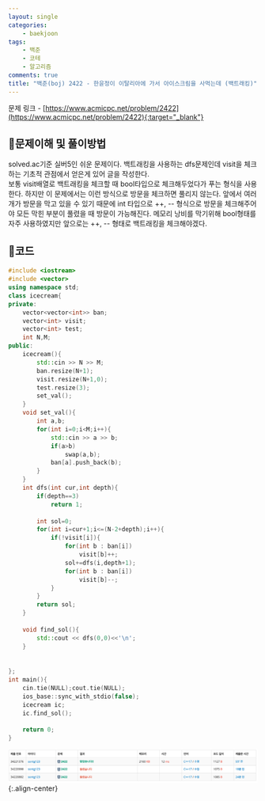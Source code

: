 ```yaml
---
layout: single
categories:
    - baekjoon
tags:
    - 백준
    - 코테
    - 알고리즘
comments: true
title: "백준(boj) 2422 - 한윤정이 이탈리아에 가서 아이스크림을 사먹는데 (백트래킹)"
---
```



문제 링크 - [https://www.acmicpc.net/problem/2422](https://www.acmicpc.net/problem/2422){:target="_blank"}

## 👀문제이해 및 풀이방법
solved.ac기준 실버5인 쉬운 문제이다. 백트래킹을 사용하는 dfs문제인데 visit을 체크하는 기초적 관점에서 얻은게 있어 글을 작성한다.<br>
보통 visit배열로 백트래킹을 체크할 때 bool타입으로 체크해두었다가 푸는 형식을 사용한다. 하지만 이 문제에서는 이런 방식으로 방문을 체크하면 풀리지 않는다. 앞에서 여러개가 방문을 막고 있을 수 있기 때문에 int 타입으로 ++, -- 형식으로 방문을 체크해주어야 모든 막힌 부분이 풀렸을 때 방문이 가능해진다. 메모리 낭비를 막기위해 bool형태를 자주 사용하였지만 앞으로는 ++, -- 형태로 백트래킹을 체크해야겠다.<br>


## 📝코드
```cpp
#include <iostream>
#include <vector>
using namespace std;
class icecream{
private:
    vector<vector<int>> ban;
    vector<int> visit;
    vector<int> test;
    int N,M;
public:
    icecream(){
        std::cin >> N >> M;  
        ban.resize(N+1);
        visit.resize(N+1,0);
        test.resize(3);
        set_val();
    }
    void set_val(){
        int a,b;
        for(int i=0;i<M;i++){
            std::cin >> a >> b;
            if(a>b)
                swap(a,b);
            ban[a].push_back(b);
        }
    }
    int dfs(int cur,int depth){
        if(depth==3)
            return 1;
        
        int sol=0;
        for(int i=cur+1;i<=(N-2+depth);i++){
            if(!visit[i]){
                for(int b : ban[i])
                    visit[b]++;
                sol+=dfs(i,depth+1);
                for(int b : ban[i])
                    visit[b]--;
            }
        }
        return sol;
    }

    void find_sol(){
        std::cout << dfs(0,0)<<'\n';
    }


};
int main(){
    cin.tie(NULL);cout.tie(NULL);
    ios_base::sync_with_stdio(false);
    icecream ic;
    ic.find_sol();

    return 0;
}
```

![image](/assets/images/baekjoon/2422_1.png){:.align-center}  <br>